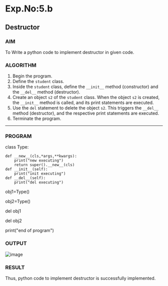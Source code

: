 # Exp.No:5.b
## Destructor

### AIM  
To Write a python code to implement destructor in given code.


### ALGORITHM

1. Begin the program.  
2. Define the `student` class.  
3. Inside the `student` class, define the `__init__` method (constructor) and the `__del__` method (destructor).  
4. Create an object `s2` of the `student` class. When the object `s2` is created, the `__init__` method is called, and its print statements are executed.  
5. Use the `del` statement to delete the object `s2`. This triggers the `__del__` method (destructor), and the respective print statements are executed.  
6. Terminate the program.

---

### PROGRAM
class Type:

    def __new__(cls,*args,**kwargs):
        print("new executing")
        return super().__new__(cls)
    def __init__(self):
        print("init executing")
    def __del__(self):
        print("del executing")
obj1=Type()

obj2=Type()

del obj1

del obj2

print("end of program")

### OUTPUT
![image](https://github.com/user-attachments/assets/bf9d37d2-0f71-41d1-b4a3-7fe39fa8746f)


### RESULT
Thus, python code to implement destructor is successfully implemented.
